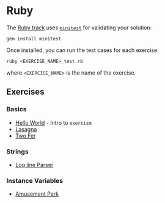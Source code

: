 # Ruby

The [Ruby track][ruby-track-on-exercism] uses [`minitest`][intro-to-tdd] for validating your solution:

    gem install minitest

Once installed, you can run the test cases for each exercise:

    ruby <EXERCISE_NAME>_test.rb

where `<EXERCISE_NAME>` is the name of the exercise.

## Exercises

### Basics

* [Hello World](hello-world/) - Intro to `exercism`
* [Lasagna](lasagna/)
* [Two Fer](two-fer/)

### Strings

* [Log line Parser](log-line-parser/)

### Instance Variables

* [Amusement Park](amusement-park/)

[ruby-track-on-exercism]: https://exercism.org/tracks/ruby
[intro-to-tdd]: http://tutorials.jumpstartlab.com/topics/testing/intro-to-tdd.html
